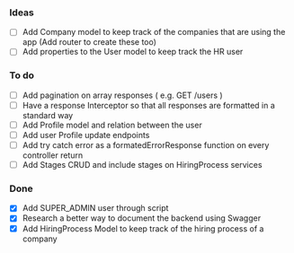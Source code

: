 ### Ideas

- [ ] Add Company model to keep track of the companies that are using the app (Add router to create these too)
- [ ] Add properties to the User model to keep track the HR user

### To do

- [ ] Add pagination on array responses ( e.g. GET /users )
- [ ] Have a response Interceptor so that all responses are formatted in a standard way
- [ ] Add Profile model and relation between the user
- [ ] Add user Profile update endpoints
- [ ] Add try catch error as a formatedErrorResponse function on every controller return
- [ ] Add Stages CRUD and include stages on HiringProcess services

### Done

- [x] Add SUPER_ADMIN user through script
- [x] Research a better way to document the backend using Swagger
- [x] Add HiringProcess Model to keep track of the hiring process of a company
